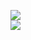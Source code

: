 [![](https://img.shields.io/badge/Made%20With-Github%20Spray-lightgrey.svg?style=for-the-badge&logo=github)](https://github.com/Annihil/github-spray#1014)  
[![](https://i.imgur.com/2DrTn0Z.gif)](https://github.com/Annihil/github-spray)